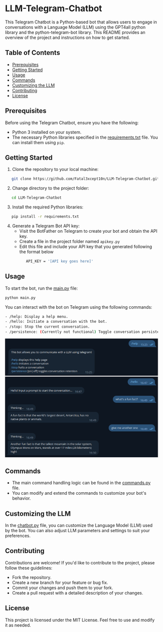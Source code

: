 # LLM-Telegram-Chatbot

This Telegram Chatbot is a Python-based bot that allows users to engage in conversations with a Language Model (LLM) using the GPT4all python library and the python-telegram-bot library. This README provides an overview of the project and instructions on how to get started.

## Table of Contents

- [Prerequisites](#prerequisites)
- [Getting Started](#getting-started)
- [Usage](#usage)
- [Commands](#commands)
- [Customizing the LLM](#customizing-the-llm)
- [Contributing](#contributing)
- [License](#license)

## Prerequisites

Before using the Telegram Chatbot, ensure you have the following:

- Python 3 installed on your system.
- The necessary Python libraries specified in the [requirements.txt](requirements.txt) file. You can install them using `pip`.

## Getting Started

1. Clone the repository to your local machine:
```bash
   git clone https://github.com/Fatal3xcept10n/LLM-Telegram-Chatbot.git
```
2. Change directory to the project folder:
```bash
   cd LLM-Telegram-Chatbot
```
3. Install the required Python libraries:
```bash
   pip install -r requirements.txt
```
4. Generate a Telegram Bot API key:
   - Visit the BotFather on Telegram to create your bot and obtain the API key.
   - Create a file in the project folder named ``` apikey.py ```
   - Edit this file and include your API key that you generated following the format below
     ```bash
        API_KEY = '[API key goes here]'
     ```
## Usage

To start the bot, run the [main.py](main.py) file:
```bash
python main.py
```
You can interact with the bot on Telegram using the following commands:
```bash
- /help: Display a help menu.
- /hello: Initiate a conversation with the bot.
- /stop: Stop the current conversation.
- /persistence: (Currently not functional) Toggle conversation persistence (coming soon).
```
![Menu image](https://github.com/Fatal3xcept10n/LLM-Telegram-Chatbot/blob/master/images/helpmenu.png?raw=true)
![Conversation image](https://github.com/Fatal3xcept10n/LLM-Telegram-Chatbot/blob/master/images/conversation.png?raw=true)

## Commands

- The main command handling logic can be found in the [commands.py](commands.py) file.
- You can modify and extend the commands to customize your bot's behavior.

## Customizing the LLM

In the [chatbot.py](chatbot.py) file, you can customize the Language Model (LLM) used by the bot. You can also adjust LLM parameters and settings to suit your preferences.

## Contributing

Contributions are welcome! If you'd like to contribute to the project, please follow these guidelines:
- Fork the repository.
- Create a new branch for your feature or bug fix.
- Commit your changes and push them to your fork.
- Create a pull request with a detailed description of your changes.

## License

This project is licensed under the MIT License. Feel free to use and modify it as needed.
